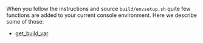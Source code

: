 When you follow the instructions and source `build/envsetup.sh` quite few functions are added to your current console environment. Here we describe some of those:

* [get_build_var](/android-build-system/hmm-commands/get_build_var)